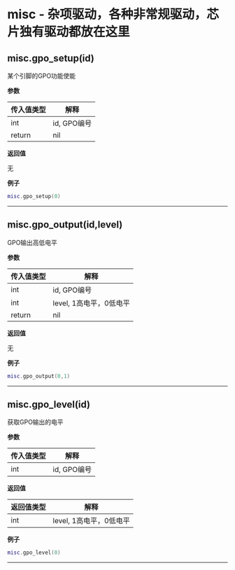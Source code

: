 # misc - 杂项驱动，各种非常规驱动，芯片独有驱动都放在这里

## misc.gpo_setup(id)

某个引脚的GPO功能使能

**参数**

|传入值类型|解释|
|-|-|
|int|id, GPO编号|
|return|nil|

**返回值**

无

**例子**

```lua
misc.gpo_setup(0)

```

---

## misc.gpo_output(id,level)

GPO输出高低电平

**参数**

|传入值类型|解释|
|-|-|
|int|id, GPO编号|
|int|level, 1高电平，0低电平|
|return|nil|

**返回值**

无

**例子**

```lua
misc.gpo_output(0,1)

```

---

## misc.gpo_level(id)

获取GPO输出的电平

**参数**

|传入值类型|解释|
|-|-|
|int|id, GPO编号|

**返回值**

|返回值类型|解释|
|-|-|
|int|level, 1高电平，0低电平|

**例子**

```lua
misc.gpo_level(0)

```

---

